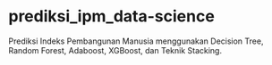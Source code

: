 # prediksi_ipm_data-science
Prediksi Indeks Pembangunan Manusia menggunakan Decision Tree, Random Forest, Adaboost, XGBoost, dan Teknik Stacking.
